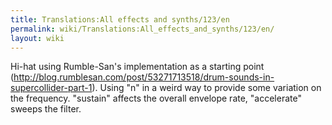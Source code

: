 ```yaml
---
title: Translations:All effects and synths/123/en
permalink: wiki/Translations:All_effects_and_synths/123/en/
layout: wiki
---
```


Hi-hat using Rumble-San's implementation as a starting point
(http://blog.rumblesan.com/post/53271713518/drum-sounds-in-supercollider-part-1).
Using "n" in a weird way to provide some variation on the frequency.
"sustain" affects the overall envelope rate, "accelerate" sweeps the
filter.
